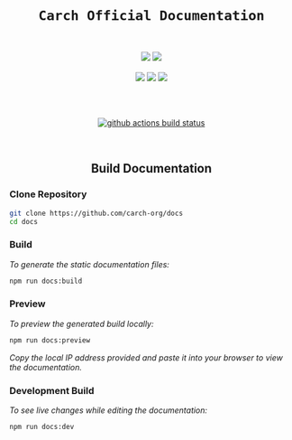 <div align="center">
  
# `Carch Official Documentation`

</div>
<br>
<p align="center">
  <img src="https://img.shields.io/badge/Maintained%3F-Yes-1c1c29?style=for-the-badge&color=ef9f9c&logoColor=85e185&labelColor=1c1c29">
  <img src="https://img.shields.io/github/license/carch-org/docs?style=for-the-badge&color=e0ea9d&logoColor=D9E0EE&labelColor=171b22">
  <br><br>
  <img src="https://img.shields.io/github/last-commit/carch-org/docs?style=for-the-badge&logo=github&color=7dc4e4&logoColor=D9E0EE&labelColor=1c1c29"/> <img src="https://img.shields.io/github/stars/carch-org/docs?style=for-the-badge&logo=apachespark&color=eed49f&logoColor=D9E0EE&labelColor=1c1c29"/> <img src="https://img.shields.io/github/forks/carch-org/docs?style=for-the-badge&color=9dc3ea&logoColor=D9E0EE&labelColor=1c1c29" />
</p>

<div align = "center"

<br><br>
  
[![github actions build status][check]][link]

</div>
<br>

<div align="center">
  
## Build Documentation

</div>


### Clone Repository

```sh
git clone https://github.com/carch-org/docs
cd docs
```

### Build
*To generate the static documentation files:*

```sh
npm run docs:build
```

### Preview 
*To preview the generated build locally:*

```sh
npm run docs:preview
```

*Copy the local IP address provided and paste it into your browser to view the documentation.*

### Development Build

*To see live changes while editing the documentation:*

```sh
npm run docs:dev
```

</div>

[check]: https://github.com/carch-org/docs/actions/workflows/docs.yml/badge.svg
[link]: https://github.com/carch-org/docs/actions/workflows/docs.yml
